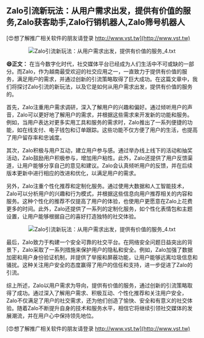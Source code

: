 ## **Zalo引流新玩法：从用户需求出发，提供有价值的服务,Zalo获客助手,Zalo行销机器人,Zalo筛号机器人**

[😍想了解推广相关软件的朋友请登录 http://www.vst.tw](http://www.vst.tw)

 <center><img src="https://vst.tw/MP4/tuiguang/png/4.png" alt="Zalo引流新玩法：从用户需求出发，提供有价值的服务_4.txt"></center>

**😄正文：**
在当今数字化时代，社交媒体平台已经成为人们生活中不可或缺的一部分。而Zalo，作为越南最受欢迎的社交应用之一，一直致力于提供有价值的服务，满足用户的需求，并通过创新的引流策略取得了巨大成功。在这篇文章中，我们将探讨Zalo引流的新玩法，以及它是如何从用户需求出发，提供有价值的服务的。

首先，Zalo注重用户需求调研，深入了解用户的兴趣和偏好。通过倾听用户的声音，Zalo可以更好地了解用户的需求，并根据这些需求来开发新的功能和服务。例如，当用户表达对更多实用工具和服务的需求时，Zalo推出了一系列便捷的功能，如在线支付、电子钱包和订单跟踪。这些功能不仅方便了用户的生活，也提高了用户留存率和忠诚度。

其次，Zalo积极与用户互动，建立用户参与感。通过举办线上线下的活动和抽奖活动，Zalo鼓励用户积极参与，增加用户粘性。此外，Zalo还提供了用户反馈渠道，让用户能够分享自己的意见和建议。Zalo会认真倾听用户的反馈，并在后续版本更新中进行相应的改进和优化，以满足用户的需求。

另外，Zalo注重个性化推荐和定制化服务。通过使用大数据和人工智能技术，Zalo可以分析用户的兴趣和行为模式，并根据这些信息向用户推荐相关的内容和服务。这种个性化的推荐不仅提高了用户的体验，也使用户更愿意在Zalo上花费更多的时间。此外，Zalo还提供了一系列的定制化服务，如个性化表情包和主题设置，让用户能够根据自己的喜好打造独特的社交体验。

 <center><img src="https://vst.tw/MP4/tuiguang/png/1.png" alt="Zalo引流新玩法：从用户需求出发，提供有价值的服务_4.txt"></center>

最后，Zalo致力于构建一个安全可靠的社交平台。在网络安全问题日益突出的背景下，Zalo采取了一系列措施来保护用户的隐私和安全。例如，Zalo加强了数据加密和用户身份验证机制，并提供了举报和屏蔽功能，让用户能够远离垃圾信息和骚扰。这种关注用户安全的态度赢得了用户的信任和支持，进一步促进了Zalo的引流。

综上所述，Zalo以用户需求为导向，提供有价值的服务，通过创新的引流策略取得了成功。通过深入了解用户需求、积极互动、个性化推荐和关注用户安全，Zalo不仅满足了用户的社交需求，还为他们创造了愉快、安全和有意义的社交体验。随着Zalo不断提升自身的技术和服务水平，相信它将继续引领社交媒体的发展潮流，并在用户心中保持领先地位。

[😍想了解推广相关软件的朋友请登录 http://www.vst.tw](http://www.vst.tw)



